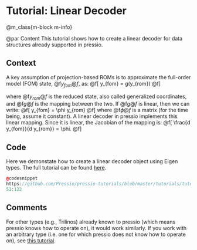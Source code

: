 
# Tutorial: Linear Decoder

@m_class{m-block m-info}

@par Content
This tutorial shows how to create a linear decoder for
data structures already supported in pressio.


## Context
A key assumption of projection-based ROMs
is to approximate the full-order
model (FOM) state, @f$y_{fom}@f$, as:
@f[
y_{fom} = g(y_{rom})
@f]

where @f$y_{rom}@f$ is the reduced state, also called
generalized coordinates, and @f$g@f$ is the mapping between the two.
If @f$g@f$ is linear, then we can write:
@f[
y_{fom} = \phi y_{rom}
@f]
where @f$\phi@f$ is a matrix (for the time being, assume it constant).
A linear decoder in pressio implements this linear mapping.
Since it is linear, the Jacobian of the mapping is:
@f[
\frac{d y_{fom}}{d y_{rom}} = \phi.
@f]

## Code
Here we demonstate how to create a linear decoder
object using Eigen types.
The full tutorial can be found [here](https://github.com/Pressio/pressio-tutorials/blob/master/tutorials/tutorial4.cc).

```cpp
@codesnippet
https://github.com/Pressio/pressio-tutorials/blob/master/tutorials/tutorial4.cc
51:122
```

## Comments
For other types (e.g., Trilinos) already known to pressio (which means
pressio knows how to operate on), it would work similarly.
If you work with an arbitrary type (i.e. one for which pressio
does not know how to operate on), see [this tutorial](https://pressio.github.io/pressio/html/md_pages_tutorials_tutorial2.html).
